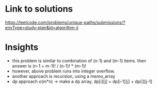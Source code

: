 # Link to solutions
https://leetcode.com/problems/unique-paths/submissions/?envType=study-plan&id=algorithm-ii

# Insights
* this problem is similar to combination of (n-1) and (m-1) items. then answer is (n-1 + m-1)! / (n-1)! * (m-1)!
* however, above problem runs into integer overflow.
* another approach is recursion, using a memo_array
* dp approach o(m*n) -> make a dp array, dp[i][j] = dp[i-1][j] + dp[i][j-1]